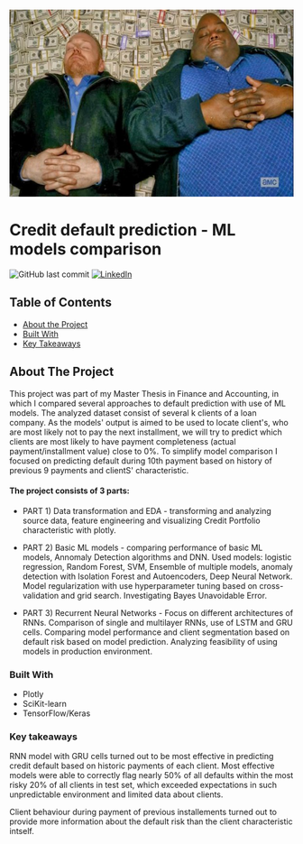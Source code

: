 



<br />
<p align="center">
  <a href="https://github.com/Jan-Majewski/Project_Portfolio/02_Default_prediction">
    <img src="logo.png" alt="Logo" width="591" height="332">
  </a>



</p>



# Credit default prediction  - ML models comparison




<!-- Add buttons here -->

![GitHub last commit](https://img.shields.io/github/last-commit/Jan-Majewski/Project_Portfolio?02_Default_prediction)
[![LinkedIn][linkedin-shield]][linkedin-url]




<!-- TABLE OF CONTENTS -->
## Table of Contents

* [About the Project](#about-the-project)
* [Built With](#built-with)
* [Key Takeaways](#key-takeaways)



<!-- ABOUT THE PROJECT -->
## About The Project

This project was part of my Master Thesis in Finance and Accounting, in which I compared several approaches to default prediction with use of ML models. The analyzed dataset consist of several k clients of a loan company. As the models' output is aimed to be used to locate client's, who are most likely not to pay the next installment, we will try to predict which clients are most likely to have payment completeness (actual payment/installment value) close to 0%. To simplify model comparison I focused on predicting default during 10th payment based on history of previous 9 payments and clientS' characteristic. 


#### The project consists of 3 parts:

* PART 1) Data transformation and EDA - transforming and analyzing source data, feature engineering and visualizing Credit Portfolio characteristic with plotly. 

* PART 2) Basic ML models - comparing performance of basic ML models, Annomaly Detection algorithms and DNN. 
Used models: logistic regression, Random Forest, SVM, Ensemble of multiple models, anomaly detection with Isolation Forest and Autoencoders, Deep Neural Network. Model regularization with use hyperparameter tuning based on cross-validation and  grid search. Investigating Bayes Unavoidable Error. 

* PART 3) Recurrent Neural Networks - Focus on different architectures of RNNs. Comparison of single and multilayer RNNs, use of LSTM and GRU cells. Comparing model performance and client segmentation based on default risk based on model prediction. Analyzing feasibility of using models in production environment. 


### Built With

* Plotly
* SciKit-learn
* TensorFlow/Keras



### Key takeaways

RNN model with GRU cells turned out to be most effective in predicting credit default based on historic payments of each client. Most effective models were able to correctly flag nearly 50% of all defaults within the most risky 20% of all clients in test set, which exceeded expectations in such unpredictable environment and limited data about clients. 

Client behaviour during payment of previous installements turned out to provide more information about the default risk than the client characteristic intself. 



[linkedin-shield]: https://img.shields.io/badge/-LinkedIn-black.svg?style=flat-square&logo=linkedin&colorB=555
[linkedin-url]: https://www.linkedin.com/in/jan-majewski-132907104/
